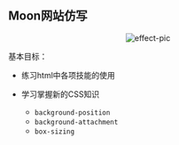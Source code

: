 ## Moon网站仿写
<p align="center">
    <img src="http://ok7n02kz6.bkt.clouddn.com/FrjJ76XfiCz0f3dF1d7ZnfOh3NFq.png" alt="effect-pic">
</p>

基本目标：

- 练习html中各项技能的使用

- 学习掌握新的CSS知识
    - `background-position`
    - `background-attachment`
    - `box-sizing`